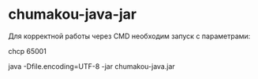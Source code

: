 # chumakou-java-jar
Для корректной работы через CMD необходим запуск с параметрами:

chcp 65001

java -Dfile.encoding=UTF-8 -jar chumakou-java.jar
